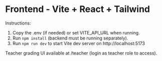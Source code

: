 # Frontend - Vite + React + Tailwind

Instructions:
1. Copy the .env (if needed) or set VITE_API_URL when running.
2. Run `npm install` (backend must be running separately).
3. Run `npm run dev` to start Vite dev server on http://localhost:5173


Teacher grading UI available at /teacher (login as teacher role to access).
